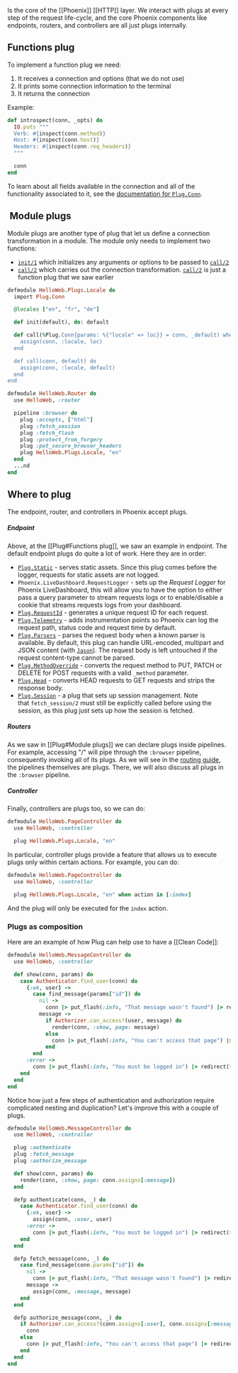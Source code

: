 Is the core of the [[Phoenix]] [[HTTP]] layer. We interact with plugs at every step of the request life-cycle, and the core Phoenix components like endpoints, routers, and controllers are all just plugs internally.

## Functions plug
To implement a function plug we need:
1. It receives a connection and options (that we do not use)
2. It prints some connection information to the terminal
3. It returns the connection

Example:
```rb
def introspect(conn, _opts) do
  IO.puts """
  Verb: #{inspect(conn.method)}
  Host: #{inspect(conn.host)}
  Headers: #{inspect(conn.req_headers)}
  """

  conn
end
```
To learn about all fields available in the connection and all of the functionality associated to it, see the [documentation for `Plug.Conn`](https://hexdocs.pm/plug/Plug.Conn.html).
##  Module plugs
Module plugs are another type of plug that let us define a connection transformation in a module. The module only needs to implement two functions:
- [`init/1`](https://hexdocs.pm/plug/1.14.2/Plug.html#c:init/1) which initializes any arguments or options to be passed to [`call/2`](https://hexdocs.pm/plug/1.14.2/Plug.html#c:call/2)
- [`call/2`](https://hexdocs.pm/plug/1.14.2/Plug.html#c:call/2) which carries out the connection transformation. [`call/2`](https://hexdocs.pm/plug/1.14.2/Plug.html#c:call/2) is just a function plug that we saw earlier
```rb
defmodule HelloWeb.Plugs.Locale do
  import Plug.Conn

  @locales ["en", "fr", "de"]

  def init(default), do: default

  def call(%Plug.Conn{params: %{"locale" => loc}} = conn, _default) when loc in @locales do
    assign(conn, :locale, loc)
  end

  def call(conn, default) do
    assign(conn, :locale, default)
  end
end
```

```rb
defmodule HelloWeb.Router do
  use HelloWeb, :router

  pipeline :browser do
    plug :accepts, ["html"]
    plug :fetch_session
    plug :fetch_flash
    plug :protect_from_forgery
    plug :put_secure_browser_headers
    plug HelloWeb.Plugs.Locale, "en"
  end
  ...nd
end
```

## Where to plug

The endpoint, router, and controllers in Phoenix accept plugs.

##### Endpoint
Above, at the [[Plug#Functions plug]], we saw an example in endpoint. The default endpoint plugs do quite a lot of work. Here they are in order:

- [`Plug.Static`](https://hexdocs.pm/plug/1.14.2/Plug.Static.html) - serves static assets. Since this plug comes before the logger, requests for static assets are not logged.
- `Phoenix.LiveDashboard.RequestLogger` - sets up the _Request Logger_ for Phoenix LiveDashboard, this will allow you to have the option to either pass a query parameter to stream requests logs or to enable/disable a cookie that streams requests logs from your dashboard.
- [`Plug.RequestId`](https://hexdocs.pm/plug/1.14.2/Plug.RequestId.html) - generates a unique request ID for each request. 
- [`Plug.Telemetry`](https://hexdocs.pm/plug/1.14.2/Plug.Telemetry.html) - adds instrumentation points so Phoenix can log the request path, status code and request time by default.
- [`Plug.Parsers`](https://hexdocs.pm/plug/1.14.2/Plug.Parsers.html) - parses the request body when a known parser is available. By default, this plug can handle URL-encoded, multipart and JSON content (with [`Jason`](https://hexdocs.pm/jason/1.4.0/Jason.html)). The request body is left untouched if the request content-type cannot be parsed.
- [`Plug.MethodOverride`](https://hexdocs.pm/plug/1.14.2/Plug.MethodOverride.html) - converts the request method to PUT, PATCH or DELETE for POST requests with a valid `_method` parameter.
- [`Plug.Head`](https://hexdocs.pm/plug/1.14.2/Plug.Head.html) - converts HEAD requests to GET requests and strips the response body.
- [`Plug.Session`](https://hexdocs.pm/plug/1.14.2/Plug.Session.html) - a plug that sets up session management. Note that `fetch_session/2` must still be explicitly called before using the session, as this plug just sets up how the session is fetched.

##### Routers
As we saw in [[Plug#Module plugs]] we can declare plugs inside pipelines.
For example, accessing "/" will pipe through the `:browser` pipeline, consequently invoking all of its plugs.
As we will see in the [routing guide](https://hexdocs.pm/phoenix/routing.html), the pipelines themselves are plugs. There, we will also discuss all plugs in the `:browser` pipeline.
##### Controller
Finally, controllers are plugs too, so we can do:
```rb
defmodule HelloWeb.PageController do
  use HelloWeb, :controller

  plug HelloWeb.Plugs.Locale, "en"
```
In particular, controller plugs provide a feature that allows us to execute plugs only within certain actions. For example, you can do:
```rb
defmodule HelloWeb.PageController do
  use HelloWeb, :controller

  plug HelloWeb.Plugs.Locale, "en" when action in [:index]
```
And the plug will only be executed for the `index` action.

### Plugs as composition
Here are an example of how Plug can help use to have a [[Clean Code]]:

```rb
defmodule HelloWeb.MessageController do
  use HelloWeb, :controller

  def show(conn, params) do
    case Authenticator.find_user(conn) do
      {:ok, user} ->
        case find_message(params["id"]) do
          nil ->
            conn |> put_flash(:info, "That message wasn't found") |> redirect(to: ~p"/")
          message ->
            if Authorizer.can_access?(user, message) do
              render(conn, :show, page: message)
            else
              conn |> put_flash(:info, "You can't access that page") |> redirect(to: ~p"/")
            end
        end
      :error ->
        conn |> put_flash(:info, "You must be logged in") |> redirect(to: ~p"/")
    end
  end
end
```
Notice how just a few steps of authentication and authorization require complicated nesting and duplication? Let's improve this with a couple of plugs.
```rb
defmodule HelloWeb.MessageController do
  use HelloWeb, :controller

  plug :authenticate
  plug :fetch_message
  plug :authorize_message

  def show(conn, params) do
    render(conn, :show, page: conn.assigns[:message])
  end

  defp authenticate(conn, _) do
    case Authenticator.find_user(conn) do
      {:ok, user} ->
        assign(conn, :user, user)
      :error ->
        conn |> put_flash(:info, "You must be logged in") |> redirect(to: ~p"/") |> halt()
    end
  end

  defp fetch_message(conn, _) do
    case find_message(conn.params["id"]) do
      nil ->
        conn |> put_flash(:info, "That message wasn't found") |> redirect(to: ~p"/") |> halt()
      message ->
        assign(conn, :message, message)
    end
  end

  defp authorize_message(conn, _) do
    if Authorizer.can_access?(conn.assigns[:user], conn.assigns[:message]) do
      conn
    else
      conn |> put_flash(:info, "You can't access that page") |> redirect(to: ~p"/") |> halt()
    end
  end
end
```
